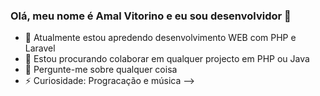 ### Olá, meu nome é Amal Vitorino e eu sou desenvolvidor  👋


- 🌱 Atualmente estou apredendo desenvolvimento WEB com PHP e Laravel
- 🤔 Estou procurando colaborar em qualquer projecto em PHP ou Java 
- 💬 Pergunte-me sobre qualquer coisa
- ⚡ Curiosidade: Progracação e música
-->
